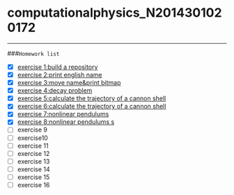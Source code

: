 # computationalphysics_N2014301020172
------
###`Homework list`

- [x] [exercise 1:build a repository](https://github.com/LuxAsteria/computationalphysics_N2014301020172)
- [x] [exercise 2:print english name](https://github.com/LuxAsteria/exercise-1)
- [x] [exercise 3:move name&print bitmap](https://github.com/LuxAsteria/exercise-2)
- [x] [exercise 4:decay problem](https://github.com/LuxAsteria/exercise-4)
- [x] [exercise 5:calculate the trajectory of a cannon shell](https://github.com/LuxAsteria/exercise5)
- [x] [exercise 6:calculate the trajectory of a cannon shell](https://github.com/LuxAsteria/exercise-6)
- [x] [exercise 7:nonlinear pendulums](https://github.com/LuxAsteria/exercise-7)
- [x] [exercise 8:nonlinear pendulums s](https://github.com/LuxAsteria/exercise-8)
- [ ] exercise 9
- [ ] exercise10
- [ ] exercise 11
- [ ] exercise 12
- [ ] exercise 13
- [ ] exercise 14
- [ ] exercise 15
- [ ] exercise 16
